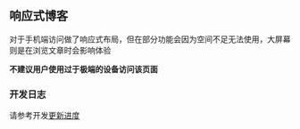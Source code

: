 ## 响应式博客
 对于手机端访问做了响应式布局，但在部分功能会因为空间不足无法使用，大屏幕则是在浏览文章时会影响体验
 
**不建议用户使用过于极端的设备访问该页面**
### 开发日志
请参考开发[更新进度](https://github.com/ChineseBread/BreadBlog/blob/React-18/Update-Log.md)
